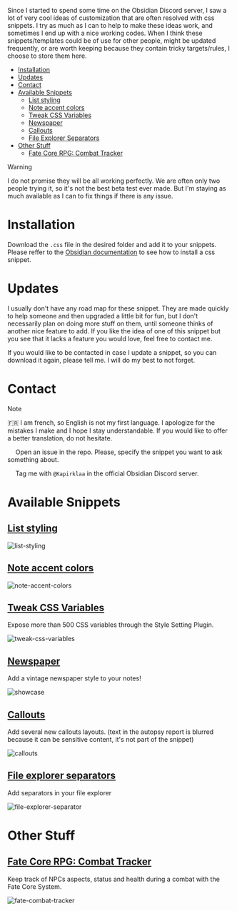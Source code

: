 Since I started to spend some time on the Obsidian Discord server, I saw a lot of very cool ideas of customization that are often resolved with css snippets. I try  as much as I can to help to make these ideas work, and sometimes I end up with a nice working codes. When I think these snippets/templates could be of use for other people, might be updated frequently, or are worth keeping because they contain tricky targets/rules, I choose to store them here.

- [Installation](#installation)
- [Updates](#updates)
- [Contact](#contact)
- [Available Snippets](#available-snippets)
   * [List styling](#list-styling)
   * [Note accent colors](#note-accent-colors)
   * [Tweak CSS Variables](#tweak-css-variables)
   * [Newspaper](#newspaper)
   * [Callouts](#callouts)
   * [File Explorer Separators](#file-explorer-separators)
- [Other Stuff](#other-stuff)
   * [Fate Core RPG: Combat Tracker](#fate-core-rpg-combat-tracker)

> [!WARNING]
> I do not promise they will be all working perfectly. We are often only two people trying it, so it's not the best beta test ever made. But I'm staying as much available as I can to fix things if there is any issue.

# Installation

Download the `.css` file in the desired folder and add it to your snippets.
Please reffer to the [Obsidian documentation](https://help.obsidian.md/Extending+Obsidian/CSS+snippets) to see how to install a css snippet.

# Updates

I usually don't have any road map for these snippet. They are made quickly to help someone and then upgraded a little bit for fun, but I don't necessarily plan on doing more stuff on them, until someone thinks of another nice feature to add. If you like the idea of one of this snippet but you see that it lacks a feature you would love, feel free to contact me.

If you would like to be contacted in case I update a snippet, so you can download it again, please tell me. I will do my best to not forget.

# Contact

> [!NOTE]
> :fr: I am french, so English is not my first language. I apologize for the mistakes I make and I hope I stay understandable. If you would like to offer a better translation, do not hesitate.

<img src="https://cdn.jsdelivr.net/gh/Readme-Workflows/Readme-Icons@main/icons/octicons/IssueOpened.svg" style="width:1em; vertical-align:midle;"> Open an issue in the repo. Please, specify the snippet you want to ask something about.

<img src="https://skillicons.dev/icons?i=discord" style="width:1em; vertical-align:midle;"/> Tag me with `@Kapirklaa` in the official Obsidian Discord server.


# Available Snippets

## [List styling](snippets/list-styling/)

![list-styling](snippets/list-styling/screenshots/banner.png)

## [Note accent colors](snippets/note-accent-colors/)

![note-accent-colors](snippets/note-accent-colors/screenshots/banner.png)

## [Tweak CSS Variables](snippets/tweak-css-variables/)

Expose more than 500 CSS variables through the Style Setting Plugin.

![tweak-css-variables](snippets/tweak-css-variables/screenshots/base_colors.png)

## [Newspaper](snippets/newspaper/)

Add a vintage newspaper style to your notes!

![showcase](snippets/newspaper/screenshots/showcase.png)

## [Callouts](snippets/callouts/)

Add several new callouts layouts.
(text in the autopsy report is blurred because it can be sensitive content, it's not part of the snippet)

![callouts](snippets/callouts/screenshots/callouts-banner.png)

## [File explorer separators](snippets/file-explorer-separators/)

Add separators in your file explorer

![file-explorer-separator](snippets/file-explorer-separators/screenshots/default.png)

# Other Stuff

## [Fate Core RPG: Combat Tracker](metabind/fate-combat-tracker/)

Keep track of NPCs aspects, status and health during a combat with the Fate Core System.

![fate-combat-tracker](metabind/fate-combat-tracker/screenshots/overview.png)